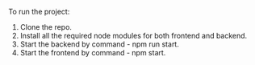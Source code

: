To run the project:
1. Clone the repo.
2. Install all the required node modules for both frontend and backend.
3. Start the backend by command - npm run start.
4. Start the frontend by command - npm start.
